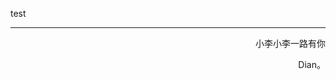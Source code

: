 test















------

<p align="right" color="orange">	小李小李一路有你</p><p align="right" color="orange">	Dian。</p>	


